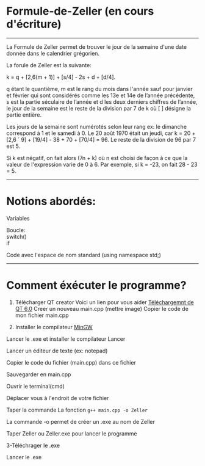 # Formule-de-Zeller (en cours d'écriture)

--------------------------

La Formule de Zeller permet de trouver le jour de la semaine d'une date donnée dans le calendrier grégorien.

La forule de Zeller est la suivante:

k = q + [2,6(m + 1)] + [s/4] - 2s + d + [d/4].


q étant le quantième, m est le rang du mois dans l'année sauf pour janvier et février qui sont considérés comme les 13e et 14e de l’année précédente, s est la partie séculaire de l’année et d les deux derniers chiffres de l’année, le jour de la semaine est le reste de la division par 7 de k où [ ] désigne la partie entière.


Les jours de la semaine sont numérotés selon leur rang
ex: le dimanche correspond à 1 et le samedi à 0.
Le 20 août 1970 était un jeudi, car k = 20 + [2,6 ´ 9] + [19/4] - 38 + 70 + [70/4] = 96. Le reste de la division de 96 par 7 est 5. 

Si k est négatif, on fait alors (7n + k) où n est choisi de façon à ce que la valeur de l'expression varie de 0 à 6. Par exemple, si k = -23, on fait 28 - 23 = 5.

--------------------------------

# Notions abordés:

Variables

Boucle:<br>
       switch()<br>
       if<br>
       
Code avec l'espace de nom standard (using namespace std;)

-------------------------------------------
# Comment éxécuter le programme?
1. Télécharger QT creator
       Voici un lien pour vous aider [Téléchargemnt de QT 6.0](https://guillaumebelz.github.io/qt6/installation/)
       Creer un nouveau main.cpp (mettre image)
       Copier le code de mon fichier main.cpp
      
 2. Installer le compilateur [MinGW](https://sourceforge.net/projects/mingw/files/latest/download)
 
 Lancer le .exe et installer le compilateur
 Lancer 
 
 Lancer un éditeur de texte (ex: notepad)
 
 Copier le code du fichier (main.cpp) dans ce fichier
 
 Sauvegarder en main.cpp
 
 Ouvrir le terminal(cmd)
 
 Déplacer vous à l'endroit de votre fichier
 
 Taper la commande La fonction `g++ main.cpp -o Zeller` 
 
 La commande -o permet de créer un .exe au nom de Zeller
 
 Taper Zeller ou Zeller.exe pour lancer le programme
 
 3-Téléchrager le .exe
 
 Lancer le .exe
 
 
 
 

